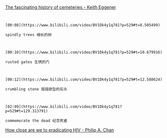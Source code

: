 [The fascinating history of cemeteries - Keith Eggener](https://www.bilibili.com/video/BV1Dk4y1q781?p=529)


```ad-note


[00:08](https://www.bilibili.com/video/BV1Dk4y1q781?p=529#t=8.505499)

spindly trees 细长的树

```

```ad-note


[00:10](https://www.bilibili.com/video/BV1Dk4y1q781?p=529#t=10.679916)

rusted gates 生锈的门

```

```ad-note


[00:12](https://www.bilibili.com/video/BV1Dk4y1q781?p=529#t=12.588624)

crumbling stone 摇摇欲坠的石头

```

```ad-note


[02:09](https://www.bilibili.com/video/BV1Dk4y1q781?p=529#t=129.313791)

commemorate the dead 纪念死者

```

[How close are we to eradicating HIV - Philip A. Chan](https://www.bilibili.com/video/BV1Dk4y1q781?p=530)